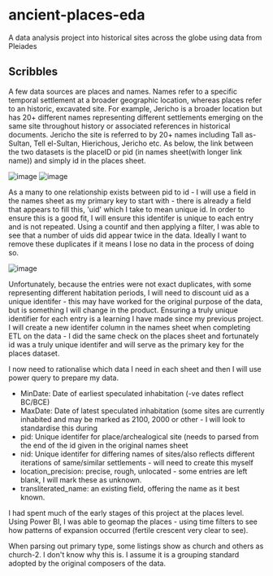 # ancient-places-eda
A data analysis project into historical sites across the globe using data from Pleiades

## Scribbles 

A few data sources are places and names. Names refer to a specific temporal settlement at a broader geographic location, whereas places refer to an historic, excavated site. For example, Jericho is a broader location but has 20+ different names representing different settlements emerging on the same site throughout history or associated references in historical documents. Jericho the site is referred to by 20+ names including Tall as-Sultan, Tell el-Sultan, Hierichous, Jericho etc.
As below, the link between the two datasets is the placeID or pid (in names sheet(with longer link name)) and simply id in the places sheet.

 ![image](https://github.com/user-attachments/assets/a735fcce-51e1-49a6-bf7a-8dd2d028836e)
![image](https://github.com/user-attachments/assets/d6406985-6173-4850-a8e8-f4c75db617ec)

As a many to one relationship exists between pid to id - I will use a field in the names sheet as my primary key to start with - there is already a field that appears to fill this, 'uid' which I take to mean unique id. In order to ensure this is a good fit, I will ensure this identifer is unique to each entry and is not repeated. Using a countif and then applying a filter, I was able to see that a number of uids did appear twice in the data. Ideally I want to remove these duplicates if it means I lose no data in the process of doing so. 

![image](https://github.com/user-attachments/assets/0d2b8b04-75b5-48ec-b89e-08a4622c90e1)

Unfortunately, because the entries were not exact duplicates, with some representing different habitation periods, I will need to discount uid as a unique identifer - this may have worked for the original purpose of the data, but is something I will change in the product. Ensuring a truly unique identifier for each entry is a learning I have made since my previous project. I will create a new identifer column in the names sheet when completing ETL on the data - I did the same check on the places sheet and fortunately id was a truly unique identifer and will serve as the primary key for the places dataset.

I now need to rationalise which data I need in each sheet and then I will use power query to prepare my data.
* MinDate: Date of earliest speculated inhabitation (-ve dates reflect BC/BCE)
* MaxDate: Date of latest speculated inhabitation (some sites are currently inhabited and may be marked as 2100, 2000 or other - I will look to standardise this during
* pid: Unique identifer for place/archealogical site (needs to parsed from the end of the id given in the original names sheet
* nid: Unique identifer for differing names of sites/also reflects different iterations of same/similar settlements - will need to create this myself
* location_precision: precise, rough, unlocated - some entries are left blank, I will mark these as unknown.
* transliterated_name: an existing field, offering the name as it best known.


I had spent much of the early stages of this project at the places level. Using Power BI, I was able to geomap the places - using time filters to see how patterns of expansion occurred (fertile crescent very clear to see).




When parsing out primary type, some listings show as church and others as church-2. I don't know why this is. I assume it is a grouping standard adopted by the original composers of the data.
